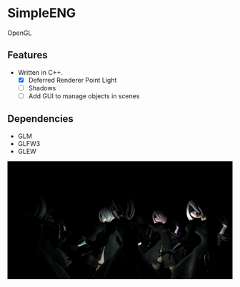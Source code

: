 # SimpleENG
OpenGL
## Features

* Written in C++.
  * [x] Deferred Renderer Point Light
  * [ ] Shadows
  * [ ] Add GUI to manage objects in scenes

## Dependencies
*  	GLM
*	GLFW3
*	GLEW


<img src="https://github.com/VictorOrts/SimpleENG/blob/master/pictures/2b.PNG" alt="Deferred PointLight"/>
